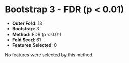 # Bootstrap 3 - FDR (p < 0.01)

- **Outer Fold**: 18
- **Bootstrap**: 3
- **Method**: FDR (p < 0.01)
- **Fold Seed**: 61
- **Features Selected**: 0

No features were selected by this method.
